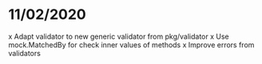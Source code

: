 # 11/02/2020
x Adapt validator to new generic validator from pkg/validator
x Use mock.MatchedBy for check inner values of methods
x Improve errors from validators
